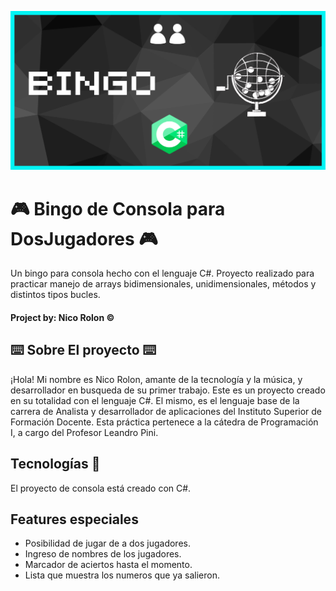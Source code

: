 ![Caratula del proyecto de bingo](/bingoDosJugadores/Bingo.png)


# 🎮 Bingo de Consola para DosJugadores 🎮
Un bingo para consola hecho con el lenguaje C#. Proyecto realizado para practicar manejo de arrays bidimensionales, unidimensionales, métodos y distintos tipos bucles. 

####  Project by: Nico Rolon ©️


## ⌨️ Sobre El proyecto ⌨️
¡Hola! Mi nombre es Nico Rolon, amante de la tecnología y la música, y desarrollador en busqueda de su primer trabajo. Este es un proyecto creado en su totalidad con el lenguaje C#. El mismo, es el lenguaje base de la carrera de Analista y desarrollador de aplicaciones del Instituto Superior de Formación Docente. Esta práctica pertenece a la cátedra de Programación I, a cargo del Profesor Leandro Pini. 

##  Tecnologías 🚶

El proyecto de consola está creado con C#. 

##  Features especiales

- Posibilidad de jugar de a dos jugadores.
- Ingreso de nombres de los jugadores.
- Marcador de aciertos hasta el momento.
- Lista que muestra los numeros que ya salieron.

